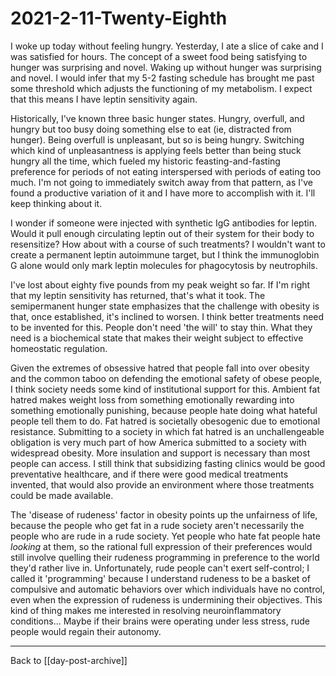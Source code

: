 # 2021-2-11-Twenty-Eighth

I woke up today without feeling hungry.  Yesterday, I ate a slice of cake and I was satisfied for hours.  The concept of a sweet food being satisfying to hunger was surprising and novel.  Waking up without hunger was surprising and novel.  I would infer that my 5-2 fasting schedule has brought me past some threshold which adjusts the functioning of my metabolism.  I expect that this means I have leptin sensitivity again.

Historically, I've known three basic hunger states.  Hungry, overfull, and hungry but too busy doing something else to eat (ie, distracted from hunger).  Being overfull is unpleasant, but so is being hungry.  Switching which kind of unpleasantness is applying feels better than being stuck hungry all the time, which fueled my historic feasting-and-fasting preference for periods of not eating interspersed with periods of eating too much.  I'm not going to immediately switch away from that pattern, as I've found a productive variation of it and I have more to accomplish with it.  I'll keep thinking about it.

I wonder if someone were injected with synthetic IgG antibodies for leptin.  Would it pull enough circulating leptin out of their system for their body to resensitize?  How about with a course of such treatments?  I wouldn't want to create a permanent leptin autoimmune target, but I think the immunoglobin G alone would only mark leptin molecules for phagocytosis by neutrophils.

I've lost about eighty five pounds from my peak weight so far.  If I'm right that my leptin sensitivity has returned, that's what it took.  The semipermanent hunger state emphasizes that the challenge with obesity is that, once established, it's inclined to worsen.  I think better treatments need to be invented for this.  People don't need 'the will' to stay thin.  What they need is a biochemical state that makes their weight subject to effective homeostatic regulation.

Given the extremes of obsessive hatred that people fall into over obesity and the common taboo on defending the emotional safety of obese people, I think society needs some kind of institutional support for this.  Ambient fat hatred makes weight loss from something emotionally rewarding into something emotionally punishing, because people hate doing what hateful people tell them to do.  Fat hatred is societally obesogenic due to emotional resistance.  Submitting to a society in which fat hatred is an unchallengeable obligation is very much part of how America submitted to a society with widespread obesity.  More insulation and support is necessary than most people can access.  I still think that subsidizing fasting clinics would be good preventative healthcare, and if there were good medical treatments invented, that would also provide an environment where those treatments could be made available.

The 'disease of rudeness' factor in obesity points up the unfairness of life, because the people who get fat in a rude society aren't necessarily the people who are rude in a rude society.  Yet people who hate fat people hate *looking* at them, so the rational full expression of their preferences would still involve quelling their rudeness programming in preference to the world they'd rather live in.  Unfortunately, rude people can't exert self-control; I called it 'programming' because I understand rudeness to be a basket of compulsive and automatic behaviors over which individuals have no control, even when the expression of rudeness is undermining their objectives.  This kind of thing makes me interested in resolving neuroinflammatory conditions...  Maybe if their brains were operating under less stress, rude people would regain their autonomy.

---
Back to [[day-post-archive]]